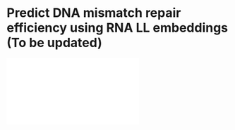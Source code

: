 # Predict DNA mismatch repair efficiency using RNA LL embeddings (To be updated)
![pre_eff](./pred_eff.pdf)
